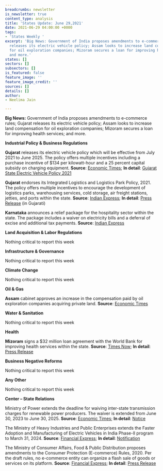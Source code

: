 ```yaml
---
breadcrumbs: newsletter
is_newsletter: true
content_type: analysis
title: 'States Update: June 29,2021'
date: 2021-06-29 04:00:00 +0000
tags:
- 'States Weekly '
excerpt: 'Big News: Government of India proposes amendments to e-commerce rules; Gujarat
  releases its electric vehicle policy; Assam looks to increase land compensation
  for oil exploration companies; Mizoram secures a loan for improving health services;
  and more.'
states: []
sectors: []
subsectors: []
is_featured: false
feature_image: ''
feature_image_credit: ''
sources: []
details: []
author:
- Neelima Jain

---
```

**Big News:** Government of India proposes amendments to e-commerce rules; Gujarat releases its electric vehicle policy; Assam looks to increase land compensation for oil exploration companies; Mizoram secures a loan for improving health services; and more.

**Industrial Policy & Business Regulations**

**Gujarat** releases its electric vehicle policy which will be effective from July 2021 to June 2025. The policy offers multiple incentives including a purchase incentive of $134 per kilowatt-hour and a 25 percent capital subsidy on charging equipment. **Source**: [Economic Times](https://energy.economictimes.indiatimes.com/news/power/gujarat-announces-new-ev-policy-aims-at-2-lakh-electric-vehicles-in-4-yrs/83747153); **In detail**: [Gujarat State Electric Vehicle Policy 2021](https://evreporter.com/wp-content/uploads/2021/06/Gujarat-EV-policy-2021.pdf)

**Gujarat** endorses its Integrated Logistics and Logistics Park Policy, 2021. The policy offers multiple incentives to encourage the development of logistics parks, warehousing services, cold storage, air freight stations, jetties, and ports within the state. **Source**: [Indian Express](https://indianexpress.com/article/cities/ahmedabad/gujarat-government-gives-in-principal-nod-to-states-logistics-policy-7374562/); **In detail**: [Press Release](https://cmogujarat.gov.in/en/cm-approves-states-first-integrated-logistics-and-logistics-parks-policy-2021/) (in Gujarati)

**Karnataka** announces a relief package for the hospitality sector within the state. The package includes a waiver on electricity bills and a deferral of excise and additional tax payments. **Source**: [Indian Express](https://indianexpress.com/article/cities/bangalore/karnataka-covid-relief-package-hospitality-sector-7375416/)

**Land Acquisition & Labor Regulations**

Nothing critical to report this week

**Infrastructure & Governance**

Nothing critical to report this week

**Climate Change**

Nothing critical to report this week

**Oil & Gas**

**Assam** cabinet approves an increase in the compensation paid by oil exploration companies acquiring private land. **Source**: [Economic Times](https://energy.economictimes.indiatimes.com/news/oil-and-gas/assam-cabinet-increases-compensation-to-be-paid-by-oil-exploration-companies-for-private-land-acquisition/83846346)

**Water & Sanitation**

Nothing critical to report this week

**Health**

**Mizoram** signs a $32 million loan agreement with the World Bank for improving health services within the state. **Source**: [Times Now](https://www.timesnownews.com/business-economy/economy/article/india-world-bank-sign-32-million-loan-agreement-for-mizoram-healthcare-project/775438); **In detail**: [Press Release](https://pib.gov.in/PressReleasePage.aspx?PRID=1730027)

**Business Negative Reforms**

Nothing critical to report this week

**Any Other**

Nothing critical to report this week

**Center – State Relations**

Ministry of Power extends the deadline for waiving inter-state transmission charges for renewable power producers. The waiver is extended from June 30, 2023 to June 30, 2025. **Source**: [Economic Times](https://energy.economictimes.indiatimes.com/news/renewable/power-ministry-extends-timeline-for-transmission-charges-waiver-for-re-by-2-years/83735394); **In detail**: [Notice](https://powermin.gov.in/sites/default/files/webform/notices/Waiver_of_inter_state_transmission_charges_Order_dated_21_June_2021.pdf)

The Ministry of Heavy Industries and Public Enterprises extends the Faster Adoption and Manufacturing of Electric Vehicles in India Phase-II program to March 31, 2024. **Source**: [Financial Express](https://www.financialexpress.com/auto/electric-vehicles/electric-car-bike-sales-to-get-a-boost-as-fame-ii-scheme-extended-india-charging-range-review/2278864/); **In detail**: [Notification](https://dhi.nic.in/writereaddata/UploadFile/DHI-Gazette%20for%20Scheme%20Extension.pdf)

The Ministry of Consumer Affairs, Food & Public Distribution proposes amendments to the Consumer Protection (E-commerce) Rules, 2020. Per the draft rules, no e-commerce entity can organize a flash sale of goods or services on its platform. **Source**: [Financial Express](https://www.financialexpress.com/industry/consumer-affairs-min-issues-draft-consumer-protection-e-commerce-rules-2020/2275859/); **In detail**: [Press Release](https://pib.gov.in/PressReleasePage.aspx?PRID=1729201)
